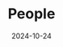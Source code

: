 ---
title: People
date: 2024-10-24

type: landing

sections:
  - block: people
    content:
      title: Meet the Team
      # Choose which groups/teams of users to display.
      #   Edit `user_groups` in each user's profile to add them to one or more of these groups.
      user_groups:
          - Principal Investigators
          - Postdocs
          - PhD Students
          - Masters Students
          - Undergraduate Students
          - Administration
          - Visitors
          - Alumni
          
      sort_by: Params.last_name
      sort_ascending: true
    design:
      show_interests: false
      show_role: true
      show_social: true

  - block: markdown
    content:
      title: Photo Gallery
      subtitle: Snapshots of Togetherness — Our Team Story
      
  - block: slider
    content:
      title: Photo Gallery
      subtitle: Snapshots of Togetherness — Our Team Story
      slides:
      - title: 
        content: 
        align: center
        background:
          image:
            filename: 47a0a3fa0709389dac09531ed82d58b.jpg
            filters:
              brightness: 1
          position: center

      - title: 
        content: 
        align: center
        background:
          image:
            filename: 9648088d130e1e9ffd81e8ee2221fdb.jpg
            filters:
              brightness: 1
          position: center

      - title: 
        content: 
        align: center
        background:
          image:
            filename: a36ff071733481491d387d05cb2a6aa.jpg
            filters:
              brightness: 1
          position: center
    design:
      # Slide height is automatic unless you force a specific height (e.g. '400px')
      slide_width: '900'
      is_fullscreen: true
      # Automatically transition through slides?
      loop: true
      # Duration of transition between slides (in ms)
      interval: 2000
      view: card
---